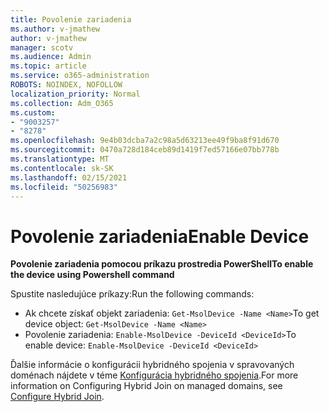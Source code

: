 ```yaml
---
title: Povolenie zariadenia
ms.author: v-jmathew
author: v-jmathew
manager: scotv
ms.audience: Admin
ms.topic: article
ms.service: o365-administration
ROBOTS: NOINDEX, NOFOLLOW
localization_priority: Normal
ms.collection: Adm_O365
ms.custom:
- "9003257"
- "8278"
ms.openlocfilehash: 9e4b03dcba7a2c98a5d63213ee49f9ba8f91d670
ms.sourcegitcommit: 0470a728d184ceb89d1419f7ed57166e07bb778b
ms.translationtype: MT
ms.contentlocale: sk-SK
ms.lasthandoff: 02/15/2021
ms.locfileid: "50256983"
---
```

# <a name="enable-device"></a><span data-ttu-id="f20d3-102">Povolenie zariadenia</span><span class="sxs-lookup"><span data-stu-id="f20d3-102">Enable Device</span></span>

<span data-ttu-id="f20d3-103">**Povolenie zariadenia pomocou príkazu prostredia PowerShell**</span><span class="sxs-lookup"><span data-stu-id="f20d3-103">**To enable the device using Powershell command**</span></span>

<span data-ttu-id="f20d3-104">Spustite nasledujúce príkazy:</span><span class="sxs-lookup"><span data-stu-id="f20d3-104">Run the following commands:</span></span>

- <span data-ttu-id="f20d3-105">Ak chcete získať objekt zariadenia: `Get-MsolDevice -Name <Name>`</span><span class="sxs-lookup"><span data-stu-id="f20d3-105">To get device object: `Get-MsolDevice -Name <Name>`</span></span>
- <span data-ttu-id="f20d3-106">Povolenie zariadenia: `Enable-MsolDevice -DeviceId <DeviceId>`</span><span class="sxs-lookup"><span data-stu-id="f20d3-106">To enable device: `Enable-MsolDevice -DeviceId <DeviceId>`</span></span>

<span data-ttu-id="f20d3-107">Ďalšie informácie o konfigurácii hybridného spojenia v spravovaných doménach nájdete v téme [Konfigurácia hybridného spojenia](https://docs.microsoft.com/azure/active-directory/devices/hybrid-azuread-join-managed-domains).</span><span class="sxs-lookup"><span data-stu-id="f20d3-107">For more information on Configuring Hybrid Join on managed domains, see [Configure Hybrid Join](https://docs.microsoft.com/azure/active-directory/devices/hybrid-azuread-join-managed-domains).</span></span>
